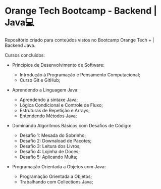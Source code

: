 # Orange Tech Bootcamp - Backend | Java💻

Repositório criado para conteúdos vistos no Bootcamp Orange Tech + | Backend Java.

Cursos concluídos:

- Princípios de Desenvolvimento de Software:
  - Introdução à Programação e Pensamento Computacional;
  - Curso Git e GitHub;

    
- Aprendendo a Linguagem Java:
  - Aprendendo a sintaxe Java;
  - Lógica Condicional e Controle de Fluxo;
  - Estruturas de Repetição e Arrays;
  - Entendendo Métodos Java;
  
- Dominando Algoritmos Básicos com Desafios de Código:
  - Desafio 1: Mesada do Sobrinho;
  - Desafio 2: Downaload de Pacotes;
  - Desafio 3: Leitura dos Livros;
  - Desafio 4: Lojinha de Doces;
  - Desafio 5: Aplicando Multa;

- Programação Orientada a Objetos com Java:
  - Programação Orientada a Objetos;
  - Trabalhando com Collections Java;

